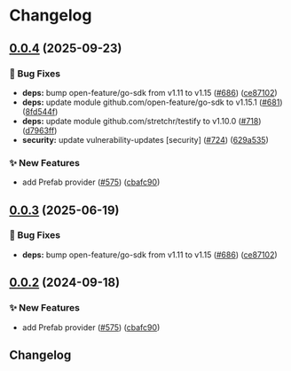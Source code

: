 # Changelog

## [0.0.4](https://github.com/gdegiorgio/go-sdk-contrib/compare/providers/prefab-v0.0.3...providers/prefab/v0.0.4) (2025-09-23)


### 🐛 Bug Fixes

* **deps:** bump open-feature/go-sdk from v1.11 to v1.15 ([#686](https://github.com/gdegiorgio/go-sdk-contrib/issues/686)) ([ce87102](https://github.com/gdegiorgio/go-sdk-contrib/commit/ce871021d0c45d3c992bb00b33c8b7a8e337e9a3))
* **deps:** update module github.com/open-feature/go-sdk to v1.15.1 ([#681](https://github.com/gdegiorgio/go-sdk-contrib/issues/681)) ([8fd544f](https://github.com/gdegiorgio/go-sdk-contrib/commit/8fd544ff81fd25eed655a214aa1ae1906a436f0d))
* **deps:** update module github.com/stretchr/testify to v1.10.0 ([#718](https://github.com/gdegiorgio/go-sdk-contrib/issues/718)) ([d7963ff](https://github.com/gdegiorgio/go-sdk-contrib/commit/d7963ff4f0a9bd25968efca31b92fdfd886a9e92))
* **security:** update vulnerability-updates [security] ([#724](https://github.com/gdegiorgio/go-sdk-contrib/issues/724)) ([629a535](https://github.com/gdegiorgio/go-sdk-contrib/commit/629a5351c2c4b8fed00522f7453d5545920ceaaf))


### ✨ New Features

* add Prefab provider ([#575](https://github.com/gdegiorgio/go-sdk-contrib/issues/575)) ([cbafc90](https://github.com/gdegiorgio/go-sdk-contrib/commit/cbafc906ed2ed1ce8f93854100be6d29acf13509))

## [0.0.3](https://github.com/open-feature/go-sdk-contrib/compare/providers/prefab/v0.0.2...providers/prefab/v0.0.3) (2025-06-19)


### 🐛 Bug Fixes

* **deps:** bump open-feature/go-sdk from v1.11 to v1.15 ([#686](https://github.com/open-feature/go-sdk-contrib/issues/686)) ([ce87102](https://github.com/open-feature/go-sdk-contrib/commit/ce871021d0c45d3c992bb00b33c8b7a8e337e9a3))

## [0.0.2](https://github.com/open-feature/go-sdk-contrib/compare/providers/prefab-v0.0.1...providers/prefab/v0.0.2) (2024-09-18)


### ✨ New Features

* add Prefab provider ([#575](https://github.com/open-feature/go-sdk-contrib/issues/575)) ([cbafc90](https://github.com/open-feature/go-sdk-contrib/commit/cbafc906ed2ed1ce8f93854100be6d29acf13509))

## Changelog

